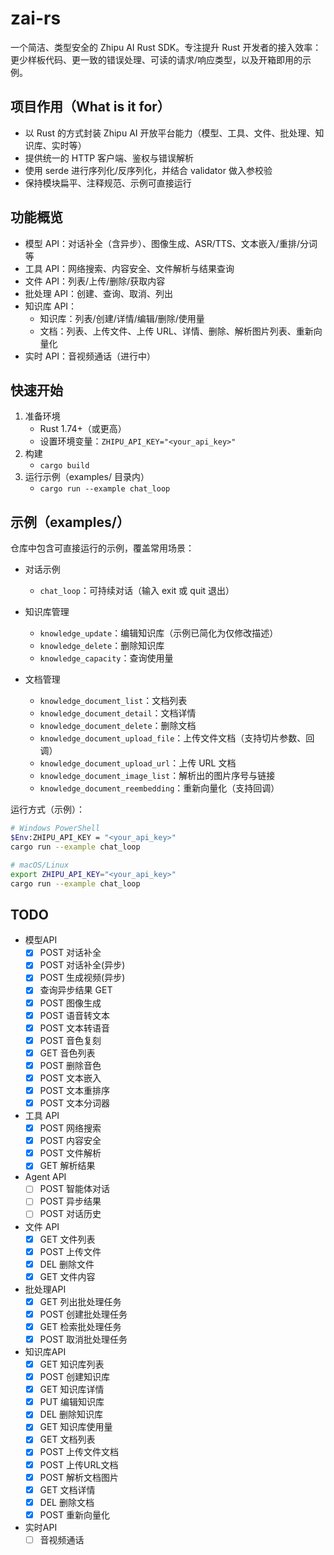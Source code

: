 # zai-rs

一个简洁、类型安全的 Zhipu AI Rust SDK。专注提升 Rust 开发者的接入效率：更少样板代码、更一致的错误处理、可读的请求/响应类型，以及开箱即用的示例。

## 项目作用（What is it for）
- 以 Rust 的方式封装 Zhipu AI 开放平台能力（模型、工具、文件、批处理、知识库、实时等）
- 提供统一的 HTTP 客户端、鉴权与错误解析
- 使用 serde 进行序列化/反序列化，并结合 validator 做入参校验
- 保持模块扁平、注释规范、示例可直接运行

## 功能概览
- 模型 API：对话补全（含异步）、图像生成、ASR/TTS、文本嵌入/重排/分词等
- 工具 API：网络搜索、内容安全、文件解析与结果查询
- 文件 API：列表/上传/删除/获取内容
- 批处理 API：创建、查询、取消、列出
- 知识库 API：
  - 知识库：列表/创建/详情/编辑/删除/使用量
  - 文档：列表、上传文件、上传 URL、详情、删除、解析图片列表、重新向量化
- 实时 API：音视频通话（进行中）

## 快速开始
1. 准备环境
   - Rust 1.74+（或更高）
   - 设置环境变量：`ZHIPU_API_KEY="<your_api_key>"`
2. 构建
   - `cargo build`
3. 运行示例（examples/ 目录内）
   - `cargo run --example chat_loop`

## 示例（examples/）
仓库中包含可直接运行的示例，覆盖常用场景：
- 对话示例
  - `chat_loop`：可持续对话（输入 exit 或 quit 退出）

- 知识库管理
  - `knowledge_update`：编辑知识库（示例已简化为仅修改描述）
  - `knowledge_delete`：删除知识库
  - `knowledge_capacity`：查询使用量
- 文档管理
  - `knowledge_document_list`：文档列表
  - `knowledge_document_detail`：文档详情
  - `knowledge_document_delete`：删除文档
  - `knowledge_document_upload_file`：上传文件文档（支持切片参数、回调）
  - `knowledge_document_upload_url`：上传 URL 文档
  - `knowledge_document_image_list`：解析出的图片序号与链接
  - `knowledge_document_reembedding`：重新向量化（支持回调）

运行方式（示例）：
```bash
# Windows PowerShell
$Env:ZHIPU_API_KEY = "<your_api_key>"
cargo run --example chat_loop

# macOS/Linux
export ZHIPU_API_KEY="<your_api_key>"
cargo run --example chat_loop
```

## TODO

- 模型API
    - [x] POST 对话补全
    - [x] POST 对话补全(异步)
    - [x] POST 生成视频(异步)
    - [x] 查询异步结果 GET
    - [x] POST 图像生成
    - [x] POST 语音转文本
    - [x] POST 文本转语音
    - [x] POST 音色复刻
    - [x] GET 音色列表
    - [x] POST 删除音色
    - [x] POST 文本嵌入
    - [x] POST 文本重排序
    - [x] POST 文本分词器
- 工具 API
    - [x] POST 网络搜索
    - [x] POST 内容安全
    - [x] POST 文件解析
    - [x] GET 解析结果
- Agent API
    - [ ] POST 智能体对话
    - [ ] POST 异步结果
    - [ ] POST 对话历史
- 文件 API
    - [x] GET 文件列表
    - [x] POST 上传文件
    - [x] DEL 删除文件
    - [x] GET 文件内容

- 批处理API
    - [x] GET 列出批处理任务
    - [x] POST 创建批处理任务
    - [x] GET 检索批处理任务
    - [x] POST 取消批处理任务
- 知识库API
    - [x] GET 知识库列表
    - [x] POST 创建知识库
    - [x] GET 知识库详情
    - [x] PUT 编辑知识库
    - [x] DEL 删除知识库
    - [x] GET 知识库使用量
    - [x] GET 文档列表
    - [x] POST 上传文件文档
    - [x] POST 上传URL文档
    - [x] POST 解析文档图片
    - [x] GET 文档详情
    - [x] DEL 删除文档
    - [x] POST 重新向量化
- 实时API
    - [ ] 音视频通话